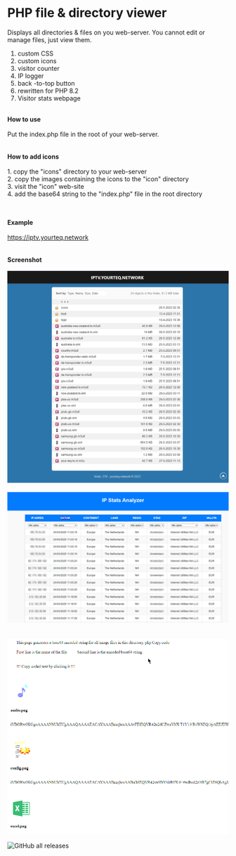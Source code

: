 # PHP file & directory viewer
Displays all directories &amp; files on you web-server. You cannot edit or manage files, just view them. 

1. custom CSS
2. custom icons
3. visitor counter
4. IP logger
5. back -to-top button
6. rewritten for PHP 8.2
7. Visitor stats webpage

<br>
<b>How to use</b>
<br>
<br>
Put the index.php file in the root of your web-server.
<br>
<br>
<br>
<b>How to add icons</b>
<br>
<br>
1. copy the "icons" directory to your web-server<br>
2. copy the images containing the icons to the "icon" directory<br>
3. visit the "icon" web-site<br>
4. add the base64 string to the "index.php" file in the root directory<br>
<br>
<br>

<b>Example</b>
<br>
<br>
https://iptv.yourteq.network
<br>
<br>
<br>
<b>Screenshot</b>
<br>
<br>
<img src="https://raw.githubusercontent.com/wootje/php-directory-viewer/main/screenshots/php-file-viewer.png"></img>
<br>
<br>
<img src="https://raw.githubusercontent.com/wootje/php-directory-viewer/de29c89baed1beaf4c9bae4412a642d8d7c391e2/screenshots/2025-04-24%20IP%20Stats%20Analyzer%20stats.php%202025-04-24.png"></img><br>
<br>
<br>
<img src="https://raw.githubusercontent.com/wootje/php-directory-viewer/de29c89baed1beaf4c9bae4412a642d8d7c391e2/screenshots/2025-04-24%20Icons%202025-04-24.png"></img>

<img alt="GitHub all releases" src="https://img.shields.io/github/downloads/wootje/php-directory-viewer/total">


